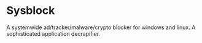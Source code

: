 # Sysblock
A systemwide ad/tracker/malware/crypto blocker for windows and linux. A sophisticated application decrapifier.
